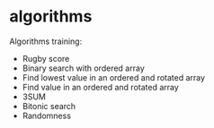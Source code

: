 algorithms
==========

Algorithms training:
- Rugby score
- Binary search with ordered array
- Find lowest value in an ordered and rotated array
- Find value in an ordered and rotated array
- 3SUM
- Bitonic search
- Randomness